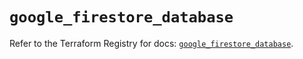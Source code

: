 # `google_firestore_database`

Refer to the Terraform Registry for docs: [`google_firestore_database`](https://registry.terraform.io/providers/hashicorp/google-beta/6.15.0/docs/resources/google_firestore_database).

